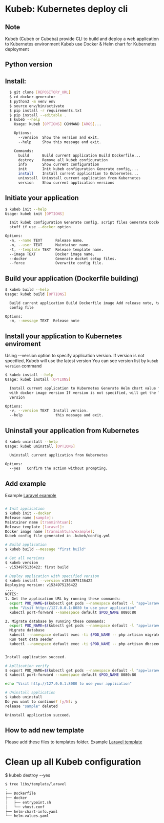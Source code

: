 # Kubeb: Kubernetes deploy cli

## Note
 Kubeb (Cubeb or Cubeba) provide CLI to build and deploy a web application to Kubernetes environment
 Kubeb use Docker & Helm chart for Kubernetes deployment

## Python version

## Install:
```bash
  $ git clone [REPOSITORY_URL]
  $ cd docker-generator
  $ python3 -m venv env
  $ source env/bin/activate
  $ pip install -r requirements.txt
  $ pip install --editable .
  $ kubeb --help
    Usage: kubeb [OPTIONS] COMMAND [ARGS]...

    Options:
      --version  Show the version and exit.
      --help     Show this message and exit.

    Commands:
      build      Build current application Build Dockerfile...
      destroy    Remove all kubeb configuration
      info       Show current configuration
      init       Init kubeb configuration Generate config,...
      install    Install current application to Kubernetes...
      uninstall  Uninstall current application from Kubernetes
      version    Show current application versions
```

## Initiate your application

```bash
$ kubeb init --help
Usage: kubeb init [OPTIONS]

  Init kubeb configuration Generate config, script files Generate Docker
  stuff if use --docker option

Options:
  -n, --name TEXT      Release name.
  -n, --user TEXT      Maintainer name.
  -t, --template TEXT  Release template name.
  --image TEXT         Docker image name.
  --docker             Generate docket setup files.
  --force              Overwrite config file.
```

## Build your application (Dockerfile building)

```bash
$ kubeb build --help
Usage: kubeb build [OPTIONS]

  Build current application Build Dockerfile image Add release note, tag to
  config file

Options:
  -m, --message TEXT  Release note

```

## Install your application to Kubernetes enviroment

Using --version option to specify application version. If version is not specified, Kubeb will use the latest version
You can see version list by `kubeb version` command
```bash
$ kubeb install --help
Usage: kubeb install [OPTIONS]

  Install current application to Kubernetes Generate Helm chart value file
  with docker image version If version is not specified, will get the latest
  version

Options:
  -v, --version TEXT  Install version.
  --help               this message and exit.
```

## Uninstall your application from Kubernetes

```bash
$ kubeb uninstall --help
Usage: kubeb uninstall [OPTIONS]

  Uninstall current application from Kubernetes

Options:
  --yes   Confirm the action without prompting.
```

## Add example

Example [Laravel example](./example)


```bash

# Init application
$ kubeb init --docker
Release name [sample]:
Maintainer name [tranminhtuan]:
Release template [laravel]:
Docker image name [tranminhtuan/example]:
Kubeb config file generated in .kubeb/config.yml

# Build application
$ kubeb build --message "first build"

# Get all versions
$ kubeb version
- v1534975136422: first build

# Deploy application with specified version
$ kubeb install --version v1534975136422
Deploying version: v1534975136422
....
NOTES:
1. Get the application URL by running these commands:
  export POD_NAME=$(kubectl get pods --namespace default -l "app=laravel-rocket,release=sample" -o jsonpath="{.items[0].metadata.name}")
  echo "Visit http://127.0.0.1:8080 to use your application"
  kubectl port-forward --namespace default $POD_NAME 8080:80

2. Migrate database by running these commands:
  export POD_NAME=$(kubectl get pods --namespace default -l "app=laravel-rocket,release=sample" -o jsonpath="{.items[0].metadata.name}")
  Migrate database
  kubectl --namespace default exec -ti $POD_NAME -- php artisan migrate
  Run test data seeder
  kubectl --namespace default exec -ti $POD_NAME -- php artisan db:seed


Install application succeed.

# Apllication verify
$ export POD_NAME=$(kubectl get pods --namespace default -l "app=laravel-rocket,release=sample" -o jsonpath="{.items[0].metadata.name}")
$ kubectl port-forward --namespace default $POD_NAME 8080:80

echo "Visit http://127.0.0.1:8080 to use your application"

# Uninstall application
$ kubeb uninstall
Do you want to continue? [y/N]: y
release "sample" deleted

Uninstall application succeed.
```

## How to add new template

Please add these files to templates folder.
Example [Laravel template](./libs/templates/laravel)

# Clean up all Kubeb configuration
$ kubeb destroy --yes

```bash
$ tree libs/template/laravel
.
├── Dockerfile
├── docker
│   ├── entrypoint.sh
│   └── vhost.conf
├── helm-chart-info.yaml
└── helm-values.yaml
```